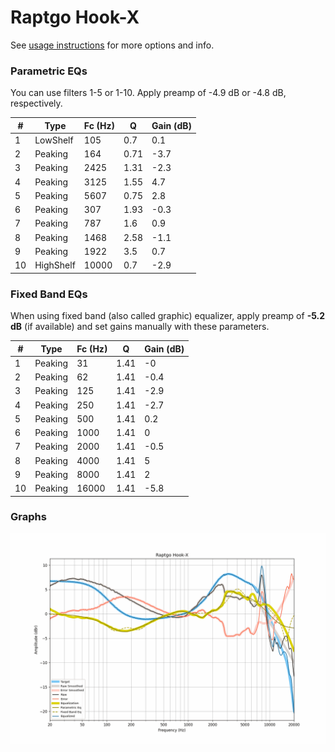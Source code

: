 # Raptgo Hook-X
See [usage instructions](https://github.com/jaakkopasanen/AutoEq#usage) for more options and info.

### Parametric EQs
You can use filters 1-5 or 1-10. Apply preamp of -4.9 dB or -4.8 dB, respectively.

|   # | Type      |   Fc (Hz) |    Q |   Gain (dB) |
|-----|-----------|-----------|------|-------------|
|   1 | LowShelf  |       105 | 0.7  |         0.1 |
|   2 | Peaking   |       164 | 0.71 |        -3.7 |
|   3 | Peaking   |      2425 | 1.31 |        -2.3 |
|   4 | Peaking   |      3125 | 1.55 |         4.7 |
|   5 | Peaking   |      5607 | 0.75 |         2.8 |
|   6 | Peaking   |       307 | 1.93 |        -0.3 |
|   7 | Peaking   |       787 | 1.6  |         0.9 |
|   8 | Peaking   |      1468 | 2.58 |        -1.1 |
|   9 | Peaking   |      1922 | 3.5  |         0.7 |
|  10 | HighShelf |     10000 | 0.7  |        -2.9 |

### Fixed Band EQs
When using fixed band (also called graphic) equalizer, apply preamp of **-5.2 dB** (if available) and set gains manually with these parameters.

|   # | Type    |   Fc (Hz) |    Q |   Gain (dB) |
|-----|---------|-----------|------|-------------|
|   1 | Peaking |        31 | 1.41 |        -0   |
|   2 | Peaking |        62 | 1.41 |        -0.4 |
|   3 | Peaking |       125 | 1.41 |        -2.9 |
|   4 | Peaking |       250 | 1.41 |        -2.7 |
|   5 | Peaking |       500 | 1.41 |         0.2 |
|   6 | Peaking |      1000 | 1.41 |         0   |
|   7 | Peaking |      2000 | 1.41 |        -0.5 |
|   8 | Peaking |      4000 | 1.41 |         5   |
|   9 | Peaking |      8000 | 1.41 |         2   |
|  10 | Peaking |     16000 | 1.41 |        -5.8 |

### Graphs
![](./Raptgo%20Hook-X.png)
